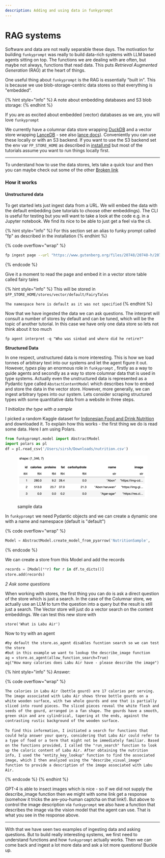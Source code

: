 ```yaml
---
description: Adding and using data in funkyprompt
---
```


# RAG systems

Software and data are not really separable these days. The motivation for building `funkyprompt` was really to build data-rich systems with LLM based agents sitting on top. The functions we are dealing with are often, but maybe not always, functions that read data. This puts _Retrieval Augmented Generation_ (RAG) at the heart of things.

One useful thing about `funkyprompt` is the RAG is essentially "built in". This is because we use blob-storage-centric data stores so that everything is "embedded".&#x20;

{% hint style="info" %}
A note about embedding databases and S3 blob storage:
{% endhint %}

If you are as excited about embedded (vector) databases as we are, you will love `funkyprompt`

We currently have a columnar data store wrapping [DuckDB](https://duckdb.org/) and a vector store wrapping [LanceDB](https://lancedb.github.io/lancedb/) - see also [lance docs](https://lancedb.github.io/lance/)). Conveniently you can use these locally or with an S3 backend. If you want to use the S3 backend set the env var `FP_STORE_HOME` as described in [install.md](install.md "mention") but most of the tutorials assume you want to run things locally first.

***

To understand how to use the data stores, lets take a quick tour and then you can maybe check out some of the other [Broken link](broken-reference "mention")

### How it works

#### Unstructured data&#x20;

To get started lets just ingest data from a URL. We will embed the data with the default embedding (see tutorials to choose other embeddings). The CLI is useful for testing but you will want to take a look at the code e.g. in a Jupyter notebook. We find its nice to be able to just get a feel via the cli.

{% hint style="info" %}
For this section set an alias to funky prompt called "fp" as described in the installation
{% endhint %}

{% code overflow="wrap" %}
```bash
fp ingest page --url "https://www.gutenberg.org/files/20748/20748-h/20748-h.htm" -n FairyTales
```
{% endcode %}

Give it a moment to read the page and embed it in a vector store table called fairy tales

{% hint style="info" %}
This will be stored in `$FP_STORE_HOME/stores/vector/default/FairyTales`

`The namespace here is default as it was not specified`
{% endhint %}

Now that we have ingested the data we can ask questions. The interpret will consult a number of stores by default and can be tuned, which will be the topic of another tutorial. In this case we have only one data store so lets not think about it too much

```
fp agent interpret -q "Who was sinbad and where did he retire?"
```

**Structured Data**

In one respect, unstructured data is more interesting. This is how we load tonnes of arbitrary text into our systems and let the agent figure it out. However, _types_ play an enormous role in `funkyprompt` , firstly as a way to guide agents and secondly as a way to store columnar data that is used in type systems. Actually even the unstructured data is represented as a Pydantic type called `AbstactContentModel` which describes how to embed and store the data in the vector store. However, more generally, we can ingest arbitrary types into our system. Lets consider scraping structured types with some quantitative data from a website in three steps.

_1 Initialize the type with a sample_

I picked a random Kaggle dataset for [Indonesian Food and Drink Nutrition](https://www.kaggle.com/datasets/anasfikrihanif/indonesian-food-and-drink-nutrition-dataset) and downloaded it. To explain how this works - the first thing we do is read some data. Here I am using Polars.

```python
from funkyprompt.model import AbstractModel
import polars as pl
df = pl.read_csv('/Users/sirsh/Downloads/nutrition.csv')
```

<figure><img src="../.gitbook/assets/image.png" alt=""><figcaption><p>sample data</p></figcaption></figure>

In `funkyprompt` we need Pydantic objects and we can create a dynamic one with a name and namespace (default is "default")&#x20;

{% code overflow="wrap" %}
```python
Model = AbstractModel.create_model_from_pyarrow('NutritionSample',     py_arrow_schema=df.to_arrow().schema)
```
{% endcode %}

We can create a store from this Model and add the records&#x20;

```python
records = [Model(**r) for r in df.to_dicts()]
store.add(records)
```

_2 Ask some questions_

When working with stores, the first thing you can do is ask a direct question of the store which is just a search. In the case of the Columnar store, we actually use an LLM to turn the question into a query but the result is still just a search. The Vector store will just do a vector search on the content embeddings. We can test this new store with

```
store('What is Labu Air')
```

Now to try with an agent

```
#by default the store.as_agent disables fucntion search so we can test the store
#but in this example we want to lookup the describe_image function
ag = store.as_agent(allow_function_search=True)
ag("How many calories does Labu Air have - please describe the image")
```

{% hint style="info" %}
Answer:

{% code overflow="wrap" %}
```
The calories in Labu Air (bottle gourd) are 17 calories per serving. The image associated with Labu Air shows three bottle gourds on a white wooden surface, with two whole gourds and one that is partially sliced into round pieces. The sliced pieces reveal the white flesh and seeds of the gourd, arranged in a fan shape. The gourds have a smooth, green skin and are cylindrical, tapering at the ends, against the contrasting rustic background of the wooden surface.

To find this information, I initiated a search for functions that could help answer your query, considering that Labu Air could refer to a type of food or a term that might not be immediately familiar. Based on the functions provided, I called the "run_search" function to look up the caloric content of Labu Air. After obtaining the nutrition info, I used the "entity_key_lookup" function to find the associated image, which I then analyzed using the "describe_visual_image" function to provide a description of the image associated with Labu Air.
```
{% endcode %}
{% endhint %}

GPT-4 is able to insect images which is nice - so if we did not supply the describe\_image function then we might with some link get a response (somehow it tricks the are-you-human captcha on that link!). But above to control the image description via `funkyprompt` we also have a function that describes the image via the vision model that the agent can use. That is what you see in the response above.

***

With that we have seen two examples of ingesting data and asking questions. But to build really interesting systems, we first need to understand functions and how `funkyprompt` actually works. Then we can come back and ingest a lot more data and ask a lot more questions! Buckle up.

